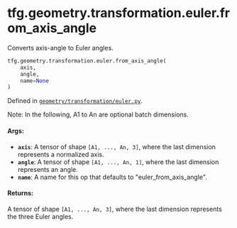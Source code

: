 <div itemscope itemtype="http://developers.google.com/ReferenceObject">
<meta itemprop="name" content="tfg.geometry.transformation.euler.from_axis_angle" />
<meta itemprop="path" content="Stable" />
</div>

# tfg.geometry.transformation.euler.from_axis_angle

Converts axis-angle to Euler angles.

``` python
tfg.geometry.transformation.euler.from_axis_angle(
    axis,
    angle,
    name=None
)
```



Defined in [`geometry/transformation/euler.py`](https://github.com/tensorflow/agents/tree/master/tensorflow_graphics/geometry/transformation/euler.py).

<!-- Placeholder for "Used in" -->

Note:
  In the following, A1 to An are optional batch dimensions.

#### Args:

* <b>`axis`</b>: A tensor of shape `[A1, ..., An, 3]`, where the last dimension
    represents a normalized axis.
* <b>`angle`</b>: A tensor of shape `[A1, ..., An, 1]`, where the last dimension
    represents an angle.
* <b>`name`</b>: A name for this op that defaults to "euler_from_axis_angle".


#### Returns:

A tensor of shape `[A1, ..., An, 3]`, where the last dimension represents
the three Euler angles.